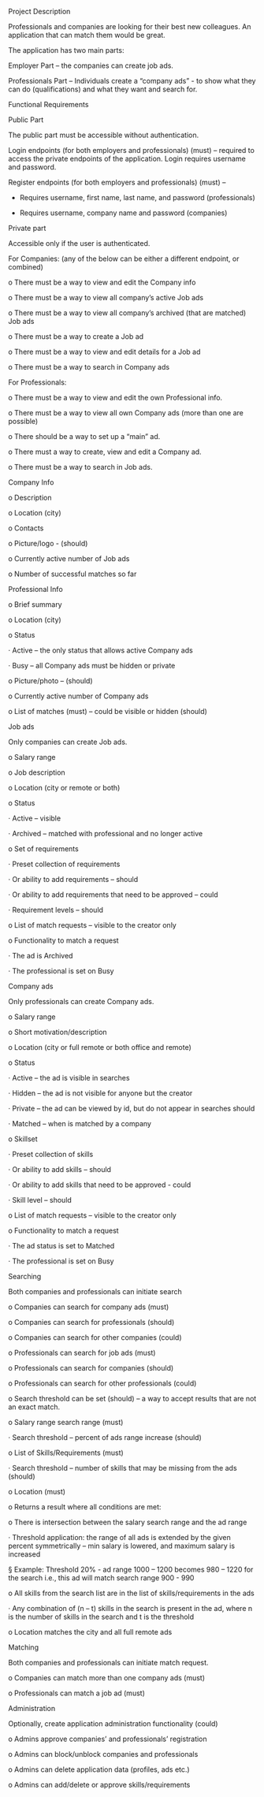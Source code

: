 Project Description

Professionals and companies are looking for their best new colleagues. An application that can match them would be great.

The application has two main parts:

Employer Part – the companies can create job ads.

Professionals Part – Individuals create a “company ads” - to show what they can do (qualifications) and what they want and search for.

Functional Requirements

Public Part

The public part must be accessible without authentication.

Login endpoints (for both employers and professionals) (must) – required to access the private endpoints of the application. Login requires username and password.

Register endpoints (for both employers and professionals) (must) –

- Requires username, first name, last name, and password (professionals)

- Requires username, company name and password (companies)

Private part

Accessible only if the user is authenticated.

For Companies: (any of the below can be either a different endpoint, or combined)

o There must be a way to view and edit the Company info

o There must be a way to view all company’s active Job ads

o There must be a way to view all company’s archived (that are matched) Job ads

o There must be a way to create a Job ad

o There must be a way to view and edit details for a Job ad

o There must be a way to search in Company ads

For Professionals:

o There must be a way to view and edit the own Professional info.

o There must be a way to view all own Company ads (more than one are possible)

o There should be a way to set up a “main” ad.

o There must a way to create, view and edit a Company ad.

o There must be a way to search in Job ads.

Company Info

o Description

o Location (city)

o Contacts

o Picture/logo - (should)

o Currently active number of Job ads

o Number of successful matches so far

Professional Info

o Brief summary

o Location (city)

o Status

· Active – the only status that allows active Company ads

· Busy – all Company ads must be hidden or private

o Picture/photo – (should)

o Currently active number of Company ads

o List of matches (must) – could be visible or hidden (should)

Job ads

Only companies can create Job ads.

o Salary range

o Job description

o Location (city or remote or both)

o Status

· Active – visible

· Archived – matched with professional and no longer active

o Set of requirements

· Preset collection of requirements

· Or ability to add requirements – should

· Or ability to add requirements that need to be approved – could

· Requirement levels – should

o List of match requests – visible to the creator only

o Functionality to match a request

· The ad is Archived

· The professional is set on Busy

Company ads

Only professionals can create Company ads.

o Salary range

o Short motivation/description

o Location (city or full remote or both office and remote)

o Status

· Active – the ad is visible in searches

· Hidden – the ad is not visible for anyone but the creator

· Private – the ad can be viewed by id, but do not appear in searches should

· Matched – when is matched by a company

o Skillset

· Preset collection of skills

· Or ability to add skills – should

· Or ability to add skills that need to be approved - could

· Skill level – should

o List of match requests – visible to the creator only

o Functionality to match a request

· The ad status is set to Matched

· The professional is set on Busy

Searching

Both companies and professionals can initiate search

o Companies can search for company ads (must)

o Companies can search for professionals (should)

o Companies can search for other companies (could)

o Professionals can search for job ads (must)

o Professionals can search for companies (should)

o Professionals can search for other professionals (could)

o Search threshold can be set (should) – a way to accept results that are not an exact match.

o Salary range search range (must)

· Search threshold – percent of ads range increase (should)

o List of Skills/Requirements (must)

· Search threshold – number of skills that may be missing from the ads (should)

o Location (must)

o Returns a result where all conditions are met:

o There is intersection between the salary search range and the ad range

· Threshold application: the range of all ads is extended by the given percent symmetrically – min salary is lowered, and maximum salary is increased

§ Example: Threshold 20% - ad range 1000 – 1200 becomes 980 – 1220 for the search i.e., this ad will match search range 900 - 990

o All skills from the search list are in the list of skills/requirements in the ads

· Any combination of (n – t) skills in the search is present in the ad, where n is the number of skills in the search and t is the threshold

o Location matches the city and all full remote ads

Matching

Both companies and professionals can initiate match request.

o Companies can match more than one company ads (must)

o Professionals can match a job ad (must)

Administration

Optionally, create application administration functionality (could)

o Admins approve companies’ and professionals’ registration

o Admins can block/unblock companies and professionals

o Admins can delete application data (profiles, ads etc.)

o Admins can add/delete or approve skills/requirements